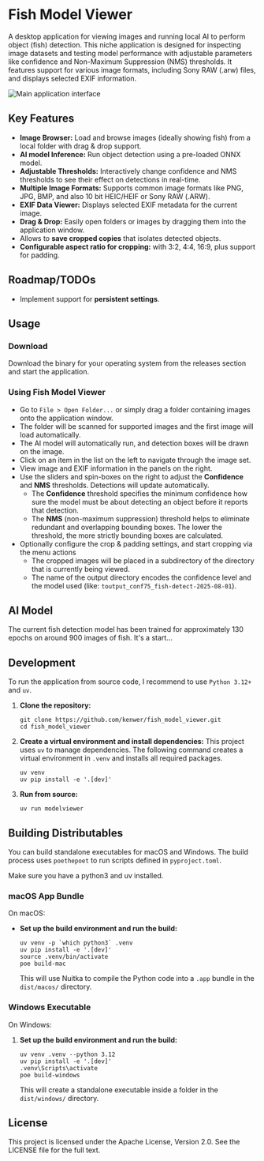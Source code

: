 # Fish Model Viewer

A desktop application for viewing images and running local AI to perform object (fish) detection. This niche application is designed for inspecting image datasets and testing model performance with adjustable parameters like confidence and Non-Maximum Suppression (NMS) thresholds. It features support for various image formats, including Sony RAW (.arw) files, and displays selected EXIF information.

![Main application interface](https://github.com/user-attachments/assets/e7dc06b9-5758-4deb-944d-dcda206aad67)


## Key Features

*   **Image Browser:** Load and browse images (ideally showing fish) from a local folder with drag & drop support.
*   **AI model Inference:** Run object detection using a pre-loaded ONNX model.
*   **Adjustable Thresholds:** Interactively change confidence and NMS thresholds to see their effect on detections in real-time.
*   **Multiple Image Formats:** Supports common image formats like PNG, JPG, BMP, and also 10 bit HEIC/HEIF or Sony RAW (.ARW).
*   **EXIF Data Viewer:** Displays selected EXIF metadata for the current image.
*   **Drag & Drop:** Easily open folders or images by dragging them into the application window.
*   Allows to **save cropped copies** that isolates detected objects.
*   **Configurable aspect ratio for cropping:** with 3:2, 4:4, 16:9, plus support for padding.

## Roadmap/TODOs

*   Implement support for **persistent settings**.

## Usage

### Download

Download the binary for your operating system from the releases section and start the application.

### Using Fish Model Viewer

*   Go to `File > Open Folder...` or simply drag a folder containing images onto the application window.
*   The folder will be scanned for supported images and the first image will load automatically.
*   The AI model will automatically run, and detection boxes will be drawn on the image.
*   Click on an item in the list on the left to navigate through the image set.
*   View image and EXIF information in the panels on the right.
*   Use the sliders and spin-boxes on the right to adjust the **Confidence** and **NMS** thresholds. Detections will update automatically.
    * The **Confidence** threshold specifies the minimum confidence how sure the model must be about detecting an object before it reports that detection.
    * The **NMS** (non-maximum suppression) threshold helps to eliminate redundant and overlapping bounding boxes. The lower the threshold, the more strictly bounding boxes are calculated.
*   Optionally configure the crop & padding settings, and start cropping via the menu actions
    * The cropped images will be placed in a subdirectory of the directory that is currently being viewed.
    * The name of the output directory encodes the confidence level and the model used (like: `toutput_conf75_fish-detect-2025-08-01`).

## AI Model
The current fish detection model has been trained for approximately 130 epochs on around 900 images of fish. It's a start...

## Development

To run the application from source code, I recommend to use `Python 3.12+` and `uv`.

1.  **Clone the repository:**
    ```shell
    git clone https://github.com/kenwer/fish_model_viewer.git
    cd fish_model_viewer
    ```

2.  **Create a virtual environment and install dependencies:**
    This project uses `uv` to manage dependencies. The following command creates a virtual environment in `.venv` and installs all required packages.

    ```shell
    uv venv
    uv pip install -e '.[dev]'
    ```

3. **Run from source:**
    ```shell
    uv run modelviewer
    ```


## Building Distributables

You can build standalone executables for macOS and Windows. The build process uses `poethepoet` to run scripts defined in `pyproject.toml`.

Make sure you have a python3 and uv installed.

### macOS App Bundle

On macOS:
*   **Set up the build environment and run the build:**
    ```shell
    uv venv -p `which python3` .venv
    uv pip install -e '.[dev]'
    source .venv/bin/activate
    poe build-mac
    ```
    This will use Nuitka to compile the Python code into a `.app` bundle in the `dist/macos/` directory.

### Windows Executable

On Windows:
1.  **Set up the build environment and run the build:**
    ```shell
    uv venv .venv --python 3.12
    uv pip install -e '.[dev]'
    .venv\Scripts\activate
    poe build-windows
    ```
    This will create a standalone executable inside a folder in the `dist/windows/` directory.


## License

This project is licensed under the Apache License, Version 2.0. See the LICENSE file for the full text.
